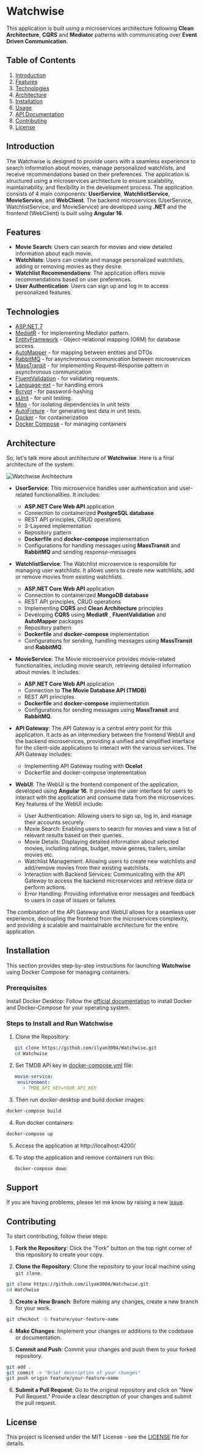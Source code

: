 # Watchwise

This application is built using a microservices architecture following **Clean Architecture**, **CQRS** and **Mediator** patterns with communicating over **Event Driven Communication**.

## Table of Contents
1. [Introduction](#introduction)
2. [Features](#features)
3. [Technologies](#technologies)
4. [Architecture](#architecture)
5. [Installation](#installation)
6. [Usage](#usage)
7. [API Documentation](#api-documentation)
8. [Contributing](#contributing)
9. [License](#license)

## Introduction

The Watchwise is designed to provide users with a seamless experience to search information about movies, manage personalized watchlists, and receive recommendations based on their preferences. The application is structured using a microservices architecture to ensure scalability, maintainability, and flexibility in the development process. The application consists of 4 main components: **UserService**, **WatchlistService**, **MovieService**, and **WebClient**. The backend microservices (UserService, WatchlistService, and MovieService) are developed using **.NET** and the frontend (WebClient) is built using **Angular 16**.


## Features

- **Movie Search**: Users can search for movies and view detailed information about each movie.
- **Watchlists**: Users can create and manage personalized watchlists, adding or removing movies as they desire.
- **Watchlist Recommendations**: The application offers movie recommendations based on user preferences.
- **User Authentication**: Users can sign up and log in to access personalized features.

## Technologies

- [ASP.NET 7](https://dotnet.microsoft.com/en-us/apps/aspnet) 
- [MediatR](https://github.com/jbogard/MediatR) - for implementing Mediator pattern.
- [EntityFramework](https://learn.microsoft.com/en-us/ef/) - Object-relational mapping (ORM) for database access.
- [AutoMapper](https://automapper.org/) - for mapping between entities and DTOs
- [RabbitMQ](https://www.rabbitmq.com/) - for asynchronous communication between microservices
- [MassTransit](https://masstransit.io/) - for implementing Request-Response pattern in asynchronous communication
- [FluentValidation](https://github.com/FluentValidation/FluentValidation) - for validating requests.
- [Language-ext](https://github.com/louthy/language-ext) - for handling errors
- [Bcrypt](https://github.com/BcryptNet/bcrypt.net/tree/main/src) - for password-hashing
- [xUnit](https://github.com/xunit/xunit) - for unit testing.
- [Moq](https://github.com/moq/moq4) - for isolating dependencies in unit tests
- [AutoFixture](https://github.com/AutoFixture/AutoFixture) - for generating test data in unit tests.
- [Docker](https://www.docker.com/) - for containerization
- [Docker Compose](https://docs.docker.com/compose/) - for managing containers

## Architecture

So, let's talk more about architecture of **Watchwise**. Here is a final architecture of the system:

![Watchwise Architecture](./docs/img/WatchwiseArchitecture.png)

- **UserService**: This microservice handles user authentication and user-related functionalities. It includes:
    - **ASP.NET Core Web API** application
    - Connection to containerized **PostgreSQL database**
    - REST API principles, CRUD operations
    - 3-Layered implementation
    - Repository pattern
    - **Dockerfile** and **docker-compose** implementation
    - Configurations for handling messages using **MassTransit** and **RabbitMQ** and sending response-messages

- **WatchlistService**: The Watchlist microservice is responsible for managing user watchlists. It allows users to create new watchlists, add or remove movies from existing watchlists.
    - **ASP.NET Core Web API** application
    - Connection to containerized **MongoDB database**
    - REST API principles, CRUD operations
    - Implementing **CQRS** and **Clean Architecture** principles
    - Developing **CQRS** using **MediatR** , **FluentValidation** and **AutoMapper** packages
    - Repository pattern
    - **Dockerfile** and **docker-compose** implementation
    - Configurations for sending, handling messages using **MassTransit** and **RabbitMQ**.

- **MovieService**: The Movie microservice provides movie-related functionalities, including movie search, retrieving detailed information about movies. It includes:
    - **ASP.NET Core Web API** application
    - Connection to **The Movie Database API (TMDB)**
    - REST API principles
    - **Dockerfile** and **docker-compose** implementation
    - Configurations for sending messages using **MassTransit** and **RabbitMQ**.

- **API Gateway**: The API Gateway is a central entry point for this application. It acts as an intermediary between the frontend WebUI and the backend microservices, providing a unified and simplified interface for the client-side applications to interact with the various services. The API Gateway includes:
    - Implementing API Gateway routing with **Ocelot**
    - Dockerfile and docker-compose implementation

- **WebUI**: The WebUI is the frontend component of the application, developed using **Angular 16**. It provides the user interface for users to interact with the application and consume data from the microservices. Key features of the WebUI include:
    - User Authentication: Allowing users to sign up, log in, and manage their accounts securely.
    - Movie Search: Enabling users to search for movies and view a list of relevant results based on their queries.
    - Movie Details: Displaying detailed information about selected movies, including ratings, budget, movie genres, trailers, similar movies etc.
    - Watchlist Management: Allowing users to create new watchlists and add/remove movies from their existing watchlists.
    - Interaction with Backend Services: Communicating with the API Gateway to access the backend microservices and retrieve data or perform actions.
    - Error Handling: Providing informative error messages and feedback to users in case of issues or failures

The combination of the API Gateway and WebUI allows for a seamless user experience, decoupling the frontend from the microservices complexity, and providing a scalable and maintainable architecture for the entire application.


## Installation

This section provides step-by-step instructions for launching **Watchwise** using Docker Compose for managing containers.

### Prerequisites

Install Docker Desktop: Follow the [official documentation](https://docs.docker.com/get-docker/) to install Docker and Docker-Compose for your operating system. 

### Steps to Install and Run Watchwise

1. Clone the Repository:
```bash
   git clone https://github.com/ilyam3004/Watchwise.git
   cd Watchwise
```

2. Set TMDB API key in [docker-compose.yml](https://github.com/ilyam3004/Watchwise/blob/484b9a3faf7f1522a07a66fb34cca20faa6dca82/docker-compose.yml#L115C11-L115C11) file:
```yml
   movie-service:
    environment:
      - TMDB_API_KEY=YOUR_API_KEY
```

3. Then run docker-desktop and build docker images:
```bash
docker-compose build
```

4. Run docker containers:
```bash
docker-compose up
```

5. Access the application at http://localhost:4200/

6. To stop the application and remove containers run this:
```bash
   docker-compose down
```

## Support
If you are having problems, please let me know by raising a new [issue](https://github.com/ilyam3004/Roomify-Server/issues).

## Contributing

To start contributing, follow these steps:

1. **Fork the Repository**: Click the "Fork" button on the top right corner of this repository to create your copy.

2. **Clone the Repository**: Clone the repository to your local machine using `git clone`.

```bash
git clone https://github.com/ilyam3004/Watchwise.git
cd Watchwise
```

3. **Create a New Branch**: Before making any changes, create a new branch for your work.

```bash
git checkout -b feature/your-feature-name
```

4. **Make Changes**: Implement your changes or additions to the codebase or documentation.

5. **Commit and Push**: Commit your changes and push them to your forked repository.

```bash
git add .
git commit -m "Brief description of your changes"
git push origin feature/your-feature-name
```
6. **Submit a Pull Request**: Go to the original repository and click on "New Pull Request." Provide a clear description of your changes and submit the pull request.

## License

This project is licensed under the MIT License - see the [LICENSE](LICENSE) file for details.
